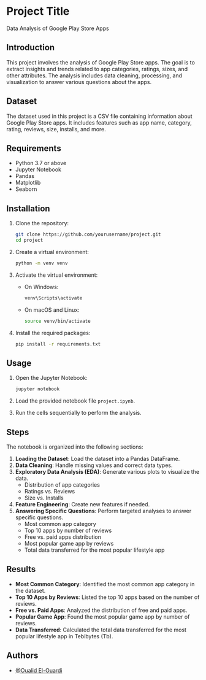 # Project Title

Data Analysis of Google Play Store Apps

## Introduction

This project involves the analysis of Google Play Store apps. The goal is to extract insights and trends related to app categories, ratings, sizes, and other attributes. The analysis includes data cleaning, processing, and visualization to answer various questions about the apps.

## Dataset

The dataset used in this project is a CSV file containing information about Google Play Store apps. It includes features such as app name, category, rating, reviews, size, installs, and more.

## Requirements

- Python 3.7 or above
- Jupyter Notebook
- Pandas
- Matplotlib
- Seaborn

## Installation

1. Clone the repository:
   ```bash
   git clone https://github.com/yourusername/project.git
   cd project
   ```

2. Create a virtual environment:
   ```bash
   python -m venv venv
   ```

3. Activate the virtual environment:
   - On Windows:
     ```bash
     venv\Scripts\activate
     ```
   - On macOS and Linux:
     ```bash
     source venv/bin/activate
     ```

4. Install the required packages:
   ```bash
   pip install -r requirements.txt
   ```

## Usage

1. Open the Jupyter Notebook:
   ```bash
   jupyter notebook
   ```

2. Load the provided notebook file `project.ipynb`.

3. Run the cells sequentially to perform the analysis.

## Steps

The notebook is organized into the following sections:

1. **Loading the Dataset**: Load the dataset into a Pandas DataFrame.
2. **Data Cleaning**: Handle missing values and correct data types.
3. **Exploratory Data Analysis (EDA)**: Generate various plots to visualize the data.
   - Distribution of app categories
   - Ratings vs. Reviews
   - Size vs. Installs
4. **Feature Engineering**: Create new features if needed.
5. **Answering Specific Questions**: Perform targeted analyses to answer specific questions.
   - Most common app category
   - Top 10 apps by number of reviews
   - Free vs. paid apps distribution
   - Most popular game app by reviews
   - Total data transferred for the most popular lifestyle app

## Results

- **Most Common Category**: Identified the most common app category in the dataset.
- **Top 10 Apps by Reviews**: Listed the top 10 apps based on the number of reviews.
- **Free vs. Paid Apps**: Analyzed the distribution of free and paid apps.
- **Popular Game App**: Found the most popular game app by number of reviews.
- **Data Transferred**: Calculated the total data transferred for the most popular lifestyle app in Tebibytes (Tb).

## Authors

- [@Oualid El-Ouardi](https://github.com/OUALi0)
